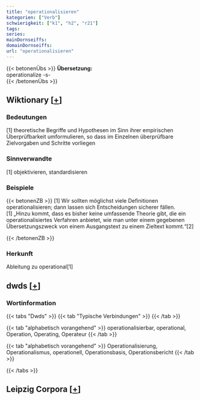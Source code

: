 ```yaml
---
title: "operationalisieren"
kategorien: ["Verb"]
schwierigkeit: ["k1", "h2", "r21"]
tags:
series:
mainDornseiffs:
domainDornseiffs:
url: "operationalisieren"
---
```


{{< betonenÜbs >}}
**Übersetzung:**  
operationalize -s-  
{{< /betonenÜbs >}}

## Wiktionary [[+](https://de.wiktionary.org/wiki/operationalisieren)]

### Bedeutungen
[1] theoretische Begriffe und Hypothesen im Sinn ihrer empirischen Überprüfbarkeit umformulieren, so dass im Einzelnen überprüfbare Zielvorgaben und Schritte vorliegen  

### Sinnverwandte
[1] objektivieren, standardisieren  

### Beispiele
{{< betonenZB >}}
[1] Wir sollten möglichst viele Definitionen operationalisieren; dann lassen sich Entscheidungen sicherer fällen.  
[1] „Hinzu kommt, dass es bisher keine umfassende Theorie gibt, die ein operationalisiertes Verfahren anbietet, wie man unter einem gegebenen Übersetzungszweck von einem Ausgangstext zu einem Zieltext kommt.“[2]  

{{< /betonenZB >}}
### Herkunft
Ableitung zu operational[1]  



## dwds [[+](https://www.dwds.de/wb/operationalisieren)]

### Wortinformation
{{< tabs "Dwds" >}}
{{< tab "Typische Verbindungen" >}}
{{< /tab >}}

{{< tab "alphabetisch vorangehend" >}}
operationalisierbar, operational, Operation, Operating, Operateur
{{< /tab >}}

{{< tab "alphabetisch vorangehend" >}}
Operationalisierung, Operationalismus, operationell, Operationsbasis, Operationsbericht
{{< /tab >}}

{{< /tabs >}}

## Leipzig Corpora [[+](https://corpora.uni-leipzig.de/en/res?word=operationalisieren&corpusId=deu_newscrawl-public_2018)]

